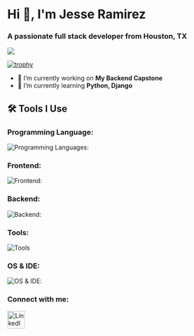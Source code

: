 # Hi 👋, I'm Jesse Ramirez
### A passionate full stack developer from Houston, TX

![](https://komarev.com/ghpvc/?username=jgramirez0210&label=Profile%20views&color=0e75b6&style=flat)

[![trophy](https://github-profile-trophy.vercel.app/?username=ryo-ma&margin-w=15-ma&theme=onedark)](https://github.com/ryo-ma/github-profile-trophy)

- 🔭 I’m currently working on **My Backend Capstone**
- 🌱 I’m currently learning **Python, Django**

## 🛠 Tools I Use
### Programming Language:
![Programming Languages:](https://skillicons.dev/icons?i=js,py)

### Frontend:
![Frontend:](https://skillicons.dev/icons?i=js,html,css,react)

### Backend:
![Backend:](https://skillicons.dev/icons?i=py,django,sqlite)

### Tools:
![Tools](https://skillicons.dev/icons?i=postman,github)

### OS & IDE:
![OS & IDE:](https://skillicons.dev/icons?i=windows,vscode)

### Connect with me:
<a href="https://www.linkedin.com/in/jesseramirez354/" target="_blank">
  <img src="https://raw.githubusercontent.com/rahuldkjain/github-profile-readme-generator/master/src/images/icons/Social/linked-in-alt.svg" alt="LinkedIn Profile" width="40" height="40" />
</a>
